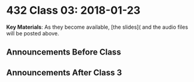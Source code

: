 # 432 Class 03: 2018-01-23

**Key Materials**: As they become available, [the slides]( and the audio files will be posted above.

## Announcements Before Class

## Announcements After Class 3
